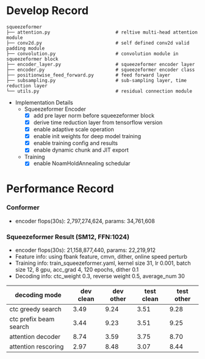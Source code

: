 # Develop Record
```
squeezeformer
├── attention.py                        # reltive multi-head attention module  
├── conv2d.py                           # self defined conv2d valid padding module
├── convolution.py                      # convolution module in squeezeformer block
├── encoder_layer.py                    # squeezeformer encoder layer
├── encoder.py                          # squeezeformer encoder class 
├── positionwise_feed_forward.py        # feed forward layer 
├── subsampling.py                      # sub-sampling layer, time reduction layer
└── utils.py                            # residual connection module
```

* Implementation Details 
  * Squeezeformer Encoder
     * [x] add pre layer norm before squeezeformer block
     * [x] derive time reduction layer from tensorflow version
     * [x] enable adaptive scale operation 
     * [x] enable init weights for deep model training 
     * [x] enable training config and  results
     * [x] enable dynamic chunk and JIT export
  * Training
    * [x] enable NoamHoldAnnealing schedular

# Performance Record


### Conformer
* encoder flops(30s): 2,797,274,624, params: 34,761,608


### Squeezeformer Result (SM12, FFN:1024)
* encoder flops(30s): 21,158,877,440, params: 22,219,912
* Feature info: using fbank feature, cmvn, dither, online speed perturb
* Training info: train_squeezeformer.yaml, kernel size 31, lr 0.001, batch size 12, 8 gpu, acc_grad 4, 120 epochs, dither 0.1
* Decoding info: ctc_weight 0.3, reverse weight 0.5, average_num 30

| decoding mode                    | dev clean | dev other | test clean | test other |
|----------------------------------|-----------|-----------|------------|------------|
| ctc greedy search                | 3.49      | 9.24      | 3.51       | 9.28       |
| ctc prefix beam search           | 3.44      | 9.23      | 3.51       | 9.25       |
| attention decoder                | 8.74      | 3.59      | 3.75       | 8.70       |
| attention rescoring              | 2.97      | 8.48      | 3.07       | 8.44       |


